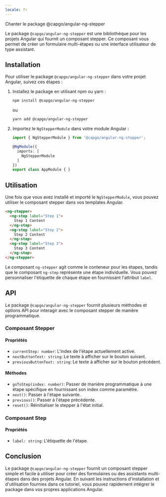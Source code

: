```yaml
---
locale: fr
---
```


Chanter le package @capgo/angular-ng-stepper

Le package `@capgo/angular-ng-stepper` est une bibliothèque pour les projets Angular qui fournit un composant stepper. Ce composant vous permet de créer un formulaire multi-étapes ou une interface utilisateur de type assistant.

## Installation

Pour utiliser le package `@capgo/angular-ng-stepper` dans votre projet Angular, suivez ces étapes :

1. Installez le package en utilisant npm ou yarn :

   ```bash
   npm install @capgo/angular-ng-stepper
   ```

   ou

   ```bash
   yarn add @capgo/angular-ng-stepper
   ```

2. Importez le `NgStepperModule` dans votre module Angular :

   ```typescript
   import { NgStepperModule } from '@capgo/angular-ng-stepper';
   
   @NgModule({
     imports: [
       NgStepperModule
     ]
   })
   export class AppModule { }
   ```

## Utilisation

Une fois que vous avez installé et importé le `NgStepperModule`, vous pouvez utiliser le composant stepper dans vos templates Angular.

```html
<ng-stepper>
  <ng-step label="Step 1">
    Step 1 Content
  </ng-step>
  <ng-step label="Step 2">
    Step 2 Content
  </ng-step>
  <ng-step label="Step 3">
    Step 3 Content
  </ng-step>
</ng-stepper>
```

Le composant `ng-stepper` agit comme le conteneur pour les étapes, tandis que le composant `ng-step` représente une étape individuelle. Vous pouvez personnaliser l'étiquette de chaque étape en fournissant l'attribut `label`.

## API

Le package `@capgo/angular-ng-stepper` fournit plusieurs méthodes et options API pour interagir avec le composant stepper de manière programmatique.

### Composant Stepper

#### Propriétés

- `currentStep: number`: L'index de l'étape actuellement active.
- `nextButtonText: string`: Le texte à afficher sur le bouton suivant.
- `previousButtonText: string`: Le texte à afficher sur le bouton précédent.

#### Méthodes

- `goToStep(index: number)`: Passer de manière programmatique à une étape spécifique en fournissant son index comme paramètre.
- `next()`: Passer à l'étape suivante.
- `previous()`: Passer à l'étape précédente.
- `reset()`: Réinitialiser le stepper à l'état initial.

### Composant Step

#### Propriétés

- `label: string`: L'étiquette de l'étape.

## Conclusion

Le package `@capgo/angular-ng-stepper` fournit un composant stepper simple et facile à utiliser pour créer des formulaires ou des assistants multi-étapes dans des projets Angular. En suivant les instructions d'installation et d'utilisation fournies dans ce tutoriel, vous pouvez rapidement intégrer le package dans vos propres applications Angular.